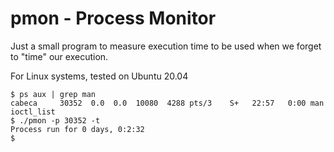 
# pmon - Process Monitor


Just a small program to measure execution time to be used when we forget to "time" our execution.

For Linux systems, tested on Ubuntu 20.04

```
$ ps aux | grep man
cabeca     30352  0.0  0.0  10080  4288 pts/3    S+   22:57   0:00 man ioctl_list
$ ./pmon -p 30352 -t
Process run for 0 days, 0:2:32
$ 
```
